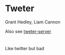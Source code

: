 # Tweter
Grant Hedley, Liam Cannon


Also see [tweter-server](https://github.com/FuzzyNovaGoblin/tweter-server)


#
Like twitter but bad
